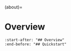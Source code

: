 (about)=

# Overview

```{include} ../README.md
:start-after: "## Overview"
:end-before: "## Quickstart"
```
